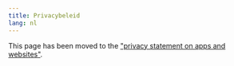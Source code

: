 ```yaml
---
title: Privacybeleid
lang: nl
---
```


This page has been moved to the ["privacy statement on apps and websites"](gdpr).

